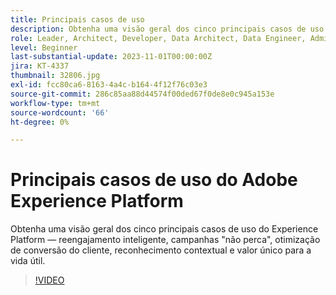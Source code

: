 ```yaml
---
title: Principais casos de uso
description: Obtenha uma visão geral dos cinco principais casos de uso do Experience Platform&mdash;Reengajamento inteligente, Não perca campanhas, Otimização de conversão do cliente, Reconhecimento contextual e Valor único para o valor da vida útil.
role: Leader, Architect, Developer, Data Architect, Data Engineer, Admin, User
level: Beginner
last-substantial-update: 2023-11-01T00:00:00Z
jira: KT-4337
thumbnail: 32806.jpg
exl-id: fcc80ca6-8163-4a4c-b164-4f12f76c03e3
source-git-commit: 286c85aa88d44574f00ded67f0de8e0c945a153e
workflow-type: tm+mt
source-wordcount: '66'
ht-degree: 0%

---
```


# Principais casos de uso do Adobe Experience Platform

Obtenha uma visão geral dos cinco principais casos de uso do Experience Platform — reengajamento inteligente, campanhas &quot;não perca&quot;, otimização de conversão do cliente, reconhecimento contextual e valor único para a vida útil.

>[!VIDEO](https://video.tv.adobe.com/v/32806?learn=on&enablevpops)

